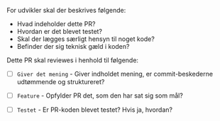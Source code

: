 For udvikler skal der beskrives følgende:

* Hvad indeholder dette PR?
* Hvordan er det blevet testet?
* Skal der lægges særligt hensyn til noget kode?
* Befinder der sig teknisk gæld i koden?



Dette PR skal reviewes i henhold til følgende:

- [ ] `Giver det mening` - Giver indholdet mening, er commit-beskederne udtømmende og struktureret?
- [ ] `Feature` - Opfylder PR det, som den har sat sig som mål?
- [ ] `Testet` - Er PR-koden blevet testet? Hvis ja, hvordan?

